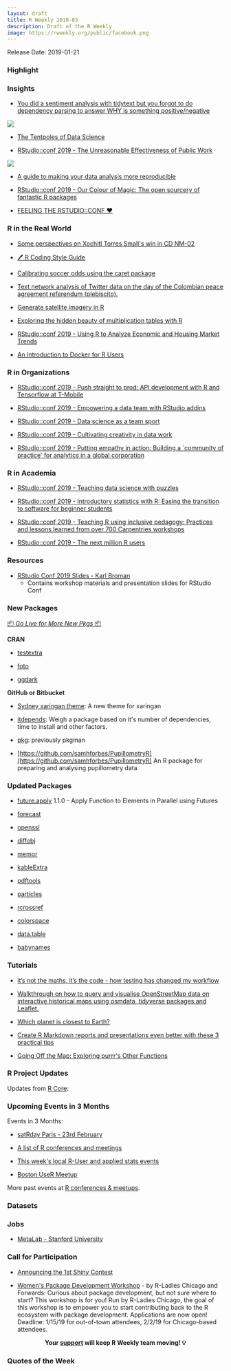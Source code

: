 ```yaml
---
layout: draft
title: R Weekly 2019-03
description: Draft of the R Weekly
image: https://rweekly.org/public/facebook.png
---
```


Release Date: 2019-01-21

###  Highlight



### Insights

+ [You did a sentiment analysis with tidytext but you forgot to do dependency parsing to answer WHY is something positive/negative](http://www.bnosac.be/index.php/blog/85-you-did-a-sentiment-analysis-with-tidytext-but-you-forgot-to-do-dependency-parsing-to-answer-why-is-something-positive-negative)

![](http://www.bnosac.be/images/bnosac/blog/sentiment-and-dependency-parsing.png)

+ [The Tentpoles of Data Science](https://simplystatistics.org/2019/01/18/the-tentpoles-of-data-science/)

+ [RStudio::conf 2019 - The Unreasonable Effectiveness of Public Work](https://www.dropbox.com/s/jk7216yr30ztpdp/DavidRobinson-RStudio-2019.pdf?dl=0)

![](https://i.imgur.com/5eRwbiI.png)

+ [A guide to making your data analysis more reproducible](http://inundata.org/talks/rstd19/#/)

+ [RStudio::conf 2019 - Our Colour of Magic: The open sourcery of fantastic R packages](https://docs.google.com/presentation/d/1iUz3A_xHIzeFIzOQ_JQLdGPbC82qcDEDSqvjIBiP1a8/edit#slide=id.p)


+ [FEELING THE RSTUDIO::CONF ❤️](https://juliasilge.com/blog/rstudio-conf-2019/)

### R in the Real World

+ [Some perspectives on Xochitl Torres Small's win in CD NM-02](https://www.jtimm.net/2019/01/17/xochitl-torres-small-win-2018/)

+ [🖊 R Coding Style Guide](http://irudnyts.github.io//r-coding-style-guide/)

+ [Calibrating soccer odds using the caret package ](http://dm13450.github.io/2019/01/10/Odds-and-Winning.html)

+ [Text network analysis of Twitter data on the day of the Colombian peace agreement referendum (plebiscito).  ](https://juanitorduz.github.io/text-mining-networks-and-visualization-plebiscito-tweets/)

+ [Generate satellite imagery in R](https://appsilon.com/satellite-imagery-generation-with-gans/)

+ [Exploring the hidden beauty of multiplication tables with R](https://solmos.netlify.com/post/2018-11-06-multiplication-table/multiplication-table-with-r/)

+ [RStudio::conf 2019 - Using R to Analyze Economic and Housing Market Trends](http://lenkiefer.com/2019/01/15/rstudioconf-poster/)

+ [An Introduction to Docker for R Users](https://colinfay.me/docker-r-reproducibility/)

###  R in Organizations

+ [RStudio::conf 2019 - Push straight to prod: API development with R and Tensorflow at T-Mobile](https://nolisllc.com/assets/presentations/r-tensorflow-api.pdf)

+ [RStudio::conf 2019 - Empowering a data team with RStudio addins](http://bit.ly/rstudioaddin19)

+ [RStudio::conf 2019 - Data science as a team sport](https://github.com/angelabassa/rstudioconf-2019)

+ [RStudio::conf 2019 - Cultivating creativity in data work](https://www.slideshare.net/mobile/hilaryparker/rstudioconf2019l)

+ [RStudio::conf 2019 - Putting empathy in action: Building a `community of practice' for analytics in a global corporation](https://cerebralmastication.com/prez/rstudio_conf_2019_main.html)

###  R in Academia

+ [RStudio::conf 2019 - Teaching data science with puzzles](https://github.com/isteves/ds-puzzles)

+ [RStudio::conf 2019 - Introductory statistics with R: Easing the transition to software for beginner students](http://calpoly.edu/~kbodwin/RStudio_2019.html)

+ [RStudio::conf 2019 - Teaching R using inclusive pedagogy: Practices and lessons learned from over 700 Carpentries workshops](https://docs.google.com/presentation/d/1yZTOcm0hO3sq8nz24luNoxL2Tk4IWfwoeYSXa09-zB8/edit#slide=id.g4d9835a148_0_218)

+ [RStudio::conf 2019 - The next million R users](https://github.com/rstudio/learning-r-survey/blob/master/slides/Next-Million-R-Users.pdf)


###  Resources
+ [RStudio Conf 2019 Slides - Karl Broman](https://github.com/kbroman/RStudioConf2019Slides)
  - Contains workshop materials and presentation slides for RStudio Conf
  
  


###  New Packages

<p class="added-hostname"><a href="https://rweekly.org/live" target="_blank" class="externalLink">📦 <i>Go Live for More New Pkgs</i> 📦</a></p>

**CRAN**
+ [testextra](https://CRAN.R-project.org/package=testextra)

+ [foto](https://github.com/khufkens/foto)

+ [ggdark](https://cran.r-project.org/web/packages/ggdark/index.html)


**GitHub or Bitbucket**
+ [Sydney xaringan theme](https://github.com/garthtarr/sydney_xaringan): A new theme for xaringan

+ [itdepends](https://github.com/jimhester/itdepends): Weigh a package based on it's number of dependencies, time to install and other factors.

+ [pkg](https://github.com/r-lib/pkg): previously pkgman

+ [https://github.com/samhforbes/PupillometryR](https://github.com/samhforbes/PupillometryR) An R package for preparing and analysing pupillometry data

### Updated Packages

+ [future.apply](https://cran.r-project.org/package=future.apply) 1.1.0 - Apply Function to Elements in Parallel using Futures

+ [forecast](https://cran.r-project.org/web/packages/forecast/index.html)

+ [openssl](https://cran.r-project.org/web/packages/openssl/index.html)

+ [diffobj](https://github.com/brodieG/diffobj)

+ [memor](https://cran.r-project.org/web/packages/memor/index.html)

+ [kableExtra](https://cran.r-project.org/web/packages/kableExtra/index.html)

+ [pdftools](https://cran.r-project.org/web/packages/pdfrools/index.html)

+ [particles](https://cran.r-project.org/web/packages/particles/index.html)

+ [rcrossref](https://cran.r-project.org/web/packages/rcrossref/index.html)

+ [colorspace](https://cran.r-project.org/web/packages/colorspace/index.html)

+ [data.table](https://cran.r-project.org/web/packages/data.table/index.html)

+ [babynames](https://cran.r-project.org/web/packages/babynames/index.html)


###  Tutorials

+ [it’s not the maths, it’s the code - how testing has changed my workflow](http://cantabile.rbind.io/posts/2019-01-05-its-not-not-the-math-its-the-code/)

+ [Walkthrough on how to query and visualise OpenStreetMap data on interactive historical maps using osmdata, tidyverse packages and Leaflet.](https://mhermans.net/post/mapping-leuvense-gangen/)

+ [Which planet is closest to Earth?](https://flother.is/2019/which-planet-is-closest-to-earth/)

+ [Create R Markdown reports and presentations even better with these 3 practical tips](https://jozefhajnala.gitlab.io/r/r909-rmarkdown-tips/)

+ [Going Off the Map: Exploring purrr's Other Functions](https://hookedondata.org/going-off-the-map/)

<!--<div class="post-more-begi
n"></div><div class="post-more-end"></div>-->

###  R Project Updates

Updates from [R Core](http://developer.r-project.org/blosxom.cgi/R-devel/NEWS):


###  Upcoming Events in 3 Months

Events in 3 Months:

+ [satRday Paris - 23rd February](https://paris2019.satrdays.org/)

+ [A list of R conferences and meetings](https://jumpingrivers.github.io/meetingsR/events.html)

+ [This week's local R-User and applied stats events](https://community.rstudio.com/c/irl)

+ [Boston UseR Meetup](https://www.meetup.com/Boston-useR/events/257897151/)

More past events at [R conferences & meetups](https://conf.rweekly.org).

### Datasets




### Jobs

+ [MetaLab - Stanford University](https://docs.google.com/document/d/1jlYl13DgiSVF4E3LyQ-m7fHEV2s8elMnGojbXsRSsV8/edit)



###  Call for Participation

+ [Announcing the 1st Shiny Contest](https://blog.rstudio.com/2019/01/07/first-shiny-contest/)

+ [Women's Package Development Workshop](https://forwards.github.io/edu/chicago/) - by R-Ladies Chicago and Forwards: Curious about package development, but not sure where to start? This workshop is for you! Run by R-Ladies Chicago, the goal of this workshop is to empower you to start contributing back to the R ecosystem with package development. Applications are now open! Deadline: 1/15/19 for out-of-town attendees, 2/2/19 for Chicago-based attendees.

<p class="hide-support added-hostname support-rweekly" style="text-align: center;font-weight: bold;">Your <a class="non-visited externalLink" href="https://www.patreon.com/rweekly" onclick="pas(this)">support</a> will keep R Weekly team moving! 💡</p>

###  Quotes of the Week
